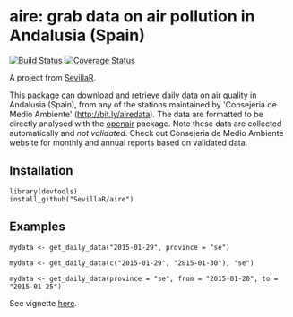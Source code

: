 # aire: grab data on air pollution in Andalusia (Spain)

[![Build Status](https://travis-ci.org/SevillaR/aire.svg?branch=master)](https://travis-ci.org/SevillaR/aire)
[![Coverage Status](https://img.shields.io/codecov/c/github/SevillaR/aire/master.svg)](https://codecov.io/github/SevillaR/aire?branch=master)

A project from [SevillaR](http://sevillarusers.wordpress.com).

This package can download and retrieve daily data on air quality in Andalusia (Spain), from any of the stations maintained by 'Consejeria de Medio Ambiente' (http://bit.ly/airedata). The data are formatted to be directly analysed with the [openair](https://cran.r-project.org/web/packages/openair/index.html) package. Note these data are collected automatically and *not validated*. Check out Consejeria de Medio Ambiente website for monthly and annual reports based on validated data.


## Installation

```
library(devtools)
install_github("SevillaR/aire")
```


## Examples

```
mydata <- get_daily_data("2015-01-29", province = "se")

mydata <- get_daily_data(c("2015-01-29", "2015-01-30"), "se")

mydata <- get_daily_data(province = "se", from = "2015-01-20", to = "2015-01-25")

```


See vignette [here](https://www.dropbox.com/s/xaiowvvst3gstmy/Sevilla_2015.html?dl=0).
